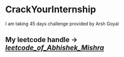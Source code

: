 # CrackYourInternship
I am taking 45 days challenge provided by Arsh Goyal
## My leetcode handle -> [*leetcode_of_Abhishek_Mishra*](https://leetcode.com/abhishekmishra7388/)
